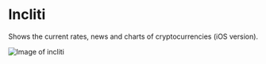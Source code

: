 # Incliti
Shows the current rates, news and charts of cryptocurrencies (iOS version).

![Image of incliti](https://github.com/bertolucci1985/Incliti/blob/master/Inclitiv3/incliti_WORKSANSEXTRALIGHT.png)
